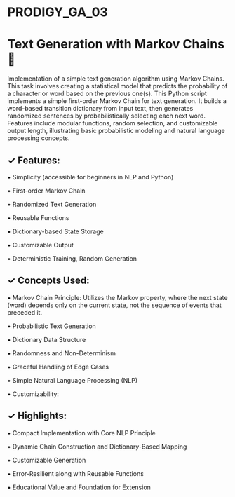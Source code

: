 # PRODIGY_GA_03

# Text Generation with Markov Chains 🤖

Implementation of a simple text generation algorithm using Markov Chains. This task involves creating a statistical model that predicts the probability of a character or word based on the previous one(s).
This Python script implements a simple first-order Markov Chain for text generation. It builds a word-based transition dictionary from input text, then generates randomized sentences by probabilistically selecting each next word. Features include modular functions, random selection, and customizable output length, illustrating basic probabilistic modeling and natural language processing concepts.

## ✓ Features:

• Simplicity (accessible for beginners in NLP and Python)

• First-order Markov Chain

• Randomized Text Generation

• Reusable Functions

• Dictionary-based State Storage

• Customizable Output

• Deterministic Training, Random Generation


## ✓ Concepts Used:

• Markov Chain Principle: Utilizes the Markov property, where the next state (word) depends only on the current state, not the sequence of events that preceded it.

• Probabilistic Text Generation

• Dictionary Data Structure

• Randomness and Non-Determinism

• Graceful Handling of Edge Cases

• Simple Natural Language Processing (NLP)

• Customizability: 


## ✓ Highlights:

• Compact Implementation with Core NLP Principle

• Dynamic Chain Construction and Dictionary-Based Mapping

• Customizable Generation

• Error-Resilient along with Reusable Functions

• Educational Value and Foundation for Extension
